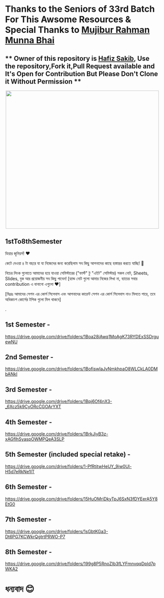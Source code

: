 # Thanks to the Seniors of 33rd Batch For This Awsome Resources & Special Thanks to [Mujibur Rahman Munna Bhai](https://www.facebook.com/mujiburrahmanmunna)


## ** Owner of this repository is [Hafiz Sakib](https://www.facebook.com/Sakib1056), Use the repository,Fork it,Pull Request available and It's Open for Contribution But Please Don't Clone it Without Permission **



<p align="center"> 
<img width = "500" height="450" src="https://i.ibb.co/S3zLfT0/PUC.jpg">
</p>



## 1stTo8thSemester



ডিয়ার জুনিয়র্স! ❤

কেটে দেওয়া ৪ টা বছরে যা যা নিজেদের জন্য করেছিলাম সব কিছু আপনাদের কাছে হস্তান্তর করতে যাচ্ছি! 🥹

নিচের লিংক গুলোতে আমাদের হয়ে যাওয়া সেমিস্টারের ("ফার্স্ট" টু "এইট" সেমিস্টার) সকল নোট, Sheets, Slides, বুক আর প্রয়োজনীয় সব কিছু পাবেন!
[হ্যান্ড নোট গুলো আমার নিজের লিখা না, ব্যাচের সবার contribution এ বানানো এগুলো ❤️] 

[বিঃদ্রঃ আমাদের সেশন এর কোর্স সিলেবাস এবং আপনাদের কারেন্ট সেশন এর কোর্স সিলেবাস নাও মিলতে পারে, তবে অধিকাংশ কোর্সের টপিক গুলো মিল থাকবে] 

.

## 1st Semester -
https://drive.google.com/drive/folders/1Boa28iAwq1MoAgK73RYDExSSDrguewNU

## 2nd Semester - 
https://drive.google.com/drive/folders/1BofiswIaJvNmkhpaO8WLCkLA0DMbANkI 

## 3rd Semester - 
https://drive.google.com/drive/folders/1Bpj6Of4nX3-_6Xcz5k9CyORcCGOArYXT 

## 4th Semester - 
https://drive.google.com/drive/folders/1BrkJiyB3z-xAGflhSyaspOWMPQeA3SLP 

## 5th Semester (included special retake) - 
https://drive.google.com/drive/folders/1-PfRtitwHeUY_9iw0Ul-H5d7eRkNe1IT 

## 6th Semester -
https://drive.google.com/drive/folders/15HuOMriDkyTpJ6SxN3fDYEerA5Y8EtG0 

## 7th Semester - 
https://drive.google.com/drive/folders/1sGbtKGa3-Dt6PG7KCWkrQgtrtPRWO-P7 

## 8th Semester - 
https://drive.google.com/drive/folders/199g8P5RnoZIb3fLYFmnvqqDpld7pWKA2 

# ধন্যবাদ 😊
